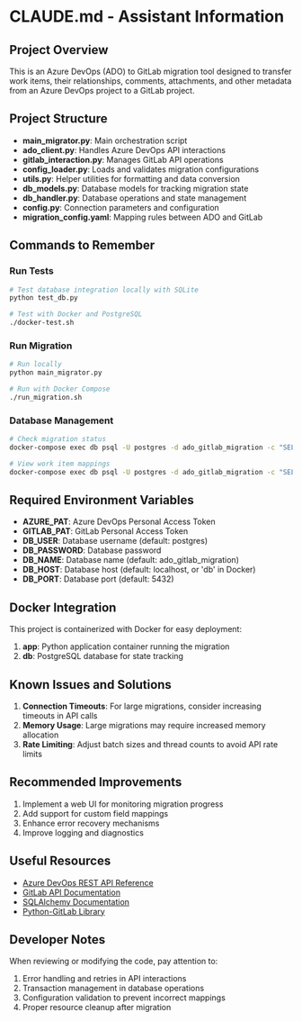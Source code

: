 # CLAUDE.md - Assistant Information

## Project Overview

This is an Azure DevOps (ADO) to GitLab migration tool designed to transfer work items, their relationships, comments, attachments, and other metadata from an Azure DevOps project to a GitLab project.

## Project Structure

- **main_migrator.py**: Main orchestration script
- **ado_client.py**: Handles Azure DevOps API interactions
- **gitlab_interaction.py**: Manages GitLab API operations
- **config_loader.py**: Loads and validates migration configurations
- **utils.py**: Helper utilities for formatting and data conversion
- **db_models.py**: Database models for tracking migration state
- **db_handler.py**: Database operations and state management
- **config.py**: Connection parameters and configuration
- **migration_config.yaml**: Mapping rules between ADO and GitLab

## Commands to Remember

### Run Tests

```bash
# Test database integration locally with SQLite
python test_db.py

# Test with Docker and PostgreSQL
./docker-test.sh
```

### Run Migration

```bash
# Run locally
python main_migrator.py

# Run with Docker Compose
./run_migration.sh
```

### Database Management

```bash
# Check migration status
docker-compose exec db psql -U postgres -d ado_gitlab_migration -c "SELECT * FROM migration_state ORDER BY id DESC LIMIT 10;"

# View work item mappings
docker-compose exec db psql -U postgres -d ado_gitlab_migration -c "SELECT ado_type, gitlab_type, status, COUNT(*) FROM work_item_mappings GROUP BY ado_type, gitlab_type, status;"
```

## Required Environment Variables

- **AZURE_PAT**: Azure DevOps Personal Access Token
- **GITLAB_PAT**: GitLab Personal Access Token
- **DB_USER**: Database username (default: postgres)
- **DB_PASSWORD**: Database password
- **DB_NAME**: Database name (default: ado_gitlab_migration)
- **DB_HOST**: Database host (default: localhost, or 'db' in Docker)
- **DB_PORT**: Database port (default: 5432)

## Docker Integration

This project is containerized with Docker for easy deployment:

1. **app**: Python application container running the migration
2. **db**: PostgreSQL database for state tracking

## Known Issues and Solutions

1. **Connection Timeouts**: For large migrations, consider increasing timeouts in API calls
2. **Memory Usage**: Large migrations may require increased memory allocation
3. **Rate Limiting**: Adjust batch sizes and thread counts to avoid API rate limits

## Recommended Improvements

1. Implement a web UI for monitoring migration progress
2. Add support for custom field mappings
3. Enhance error recovery mechanisms
4. Improve logging and diagnostics

## Useful Resources

- [Azure DevOps REST API Reference](https://docs.microsoft.com/en-us/rest/api/azure/devops/)
- [GitLab API Documentation](https://docs.gitlab.com/ee/api/)
- [SQLAlchemy Documentation](https://docs.sqlalchemy.org/)
- [Python-GitLab Library](https://python-gitlab.readthedocs.io/)

## Developer Notes

When reviewing or modifying the code, pay attention to:

1. Error handling and retries in API interactions
2. Transaction management in database operations
3. Configuration validation to prevent incorrect mappings
4. Proper resource cleanup after migration